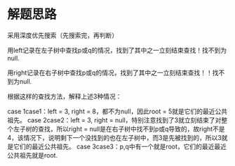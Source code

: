 # 解题思路
采用深度优先搜索（先搜索完，再判断）

用left记录在左子树中查找p或q的情况，找到了其中之一立刻结束查找！找不到为null.

用right记录在右子树中查找p或q的情况，找到了其中之一立刻结束查找！！找不到为null.

根据这样的查找方法，解释上述3种情况：

case 1case1：left = 3, right = 8，都不为null，因此root = 5就是它们的最近公共祖先。
case 2case2：left = 3, right = null，特别注意找到了3就立刻结束了对整个左子树的查找，所以right = null是在右子树中找不到p或q导致的，故right不是4，该情况下，说明剩下一个没找到的也在左子树中，而3是先被找到的，所以3就是它们的最近公共祖先。
case 3case3：p,q中有一个就是root，它们的最近最近公共祖先就是root.
